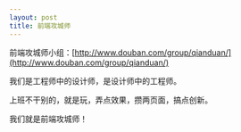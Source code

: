 ```yaml
---
layout: post
title: 前端攻城师
---
```


前端攻城师小组：[http://www.douban.com/group/qianduan/](http://www.douban.com/group/qianduan/)

我们是工程师中的设计师，是设计师中的工程师。

上班不干别的，就是玩，弄点效果，攒两页面，搞点创新。

我们就是前端攻城师！

